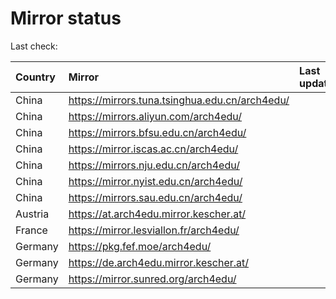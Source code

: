 <script src="./time.js"></script>
# Mirror status
Last check: <script type="text/javascript">localize(1698945373.9515705);</script>

|Country|Mirror|Last update|
|:------|:-----|:----------|
|China|https://mirrors.tuna.tsinghua.edu.cn/arch4edu/|<script type="text/javascript">localize(1698906761);</script>|
|China|https://mirrors.aliyun.com/arch4edu/|<script type="text/javascript">localize(1698906761);</script>|
|China|https://mirrors.bfsu.edu.cn/arch4edu/|<script type="text/javascript">localize(1698906761);</script>|
|China|https://mirror.iscas.ac.cn/arch4edu/|<script type="text/javascript">localize(1698906761);</script>|
|China|https://mirrors.nju.edu.cn/arch4edu/|<script type="text/javascript">localize(1698863637);</script>|
|China|https://mirror.nyist.edu.cn/arch4edu/|<script type="text/javascript">localize(1698906761);</script>|
|China|https://mirrors.sau.edu.cn/arch4edu/|<script type="text/javascript">localize(1698906761);</script>|
|Austria|https://at.arch4edu.mirror.kescher.at/|<script type="text/javascript">localize(1698906761);</script>|
|France|https://mirror.lesviallon.fr/arch4edu/|<script type="text/javascript">localize(1698906761);</script>|
|Germany|https://pkg.fef.moe/arch4edu/|<script type="text/javascript">localize(1698906761);</script>|
|Germany|https://de.arch4edu.mirror.kescher.at/|<script type="text/javascript">localize(1698906761);</script>|
|Germany|https://mirror.sunred.org/arch4edu/|<script type="text/javascript">localize(1698906761);</script>|

<script src="./tablefilter/tablefilter.js"></script>
<script src="./table.js"></script>